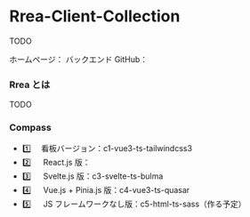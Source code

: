 # Rrea-Client-Collection

TODO

ホームページ：
バックエンド GitHub：

### Rrea とは

TODO

### Compass

- 1️⃣ 　看板バージョン：c1-vue3-ts-tailwindcss3
- 2️⃣ 　 React.js 版：
- 3️⃣ 　 Svelte.js 版：c3-svelte-ts-bulma
- 4️⃣ 　 Vue.js + Pinia.js 版：c4-vue3-ts-quasar
- 5️⃣ 　 JS フレームワークなし版：c5-html-ts-sass（作る予定）
